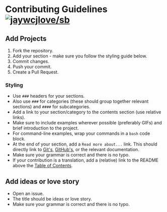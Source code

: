 # Contributing Guidelines [![jaywcjlove/sb](https://jaywcjlove.github.io/sb/lang/chinese.svg)](contributing-cn.md)

## Add Projects
1. Fork the repository.
2. Add your section - make sure you follow the styling guide below.
3. Commit changes.
4. Push your commit.
5. Create a Pull Request.

### Styling

- Use `###` headers for your sections.
- Also use `###` for categories (these should group together relevant sections) and `####` for subcategories.
- Add a link to your section/category to the contents section (use relative links).
- Make sure to include examples wherever possible (preferably GIFs) and brief introduction to the project.
- For command-line examples, wrap your commands in a `bash` code block.
- At the end of your section, add a `Read more about...` link. This should directly link to [Git's](http://git-scm.com/docs), [GitHub's](https://help.github.com), or the relevant documentation.
- Make sure your grammar is correct and there is no typo.
- If your contribution is a translation, add a (relative) link to the README above the [Table of Contents](README.md#table-of-contents).

## Add ideas or love story
- Open an issue.
- The title should be ideas or love story.
- Make sure your grammar is correct and there is no typo.
